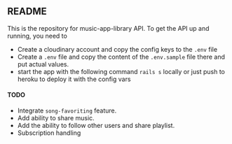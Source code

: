 ## README

This is the repository for music-app-library API. To get the API up and running, you need to

- Create a cloudinary account and copy the config keys to the `.env` file
- Create a `.env` file and copy the content of the `.env.sample` file there and put actual values.
- start the app with the following command `rails s` locally or just push to heroku to deploy it with the config vars

#### TODO
- Integrate `song-favoriting` feature.
- Add ability to share music.
- Add the ability to follow other users and share playlist.
- Subscription handling
